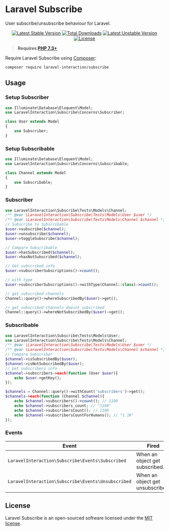 # Laravel Subscribe

User subscribe/unsubscribe behaviour for Laravel.

<p align="center">
<a href="https://packagist.org/packages/laravel-interaction/subscribe"><img src="https://poser.pugx.org/laravel-interaction/subscribe/v/stable.svg" alt="Latest Stable Version"></a>
<a href="https://packagist.org/packages/laravel-interaction/subscribe"><img src="https://poser.pugx.org/laravel-interaction/subscribe/downloads" alt="Total Downloads"></a>
<a href="https://packagist.org/packages/laravel-interaction/subscribe"><img src="https://poser.pugx.org/laravel-interaction/subscribe/v/unstable.svg" alt="Latest Unstable Version"></a>
<a href="https://packagist.org/packages/laravel-interaction/subscribe"><img src="https://poser.pugx.org/laravel-interaction/subscribe/license" alt="License"></a>
</p>

> **Requires [PHP 7.3+](https://php.net/releases/)**

Require Laravel Subscribe using [Composer](https://getcomposer.org):

```bash
composer require laravel-interaction/subscribe
```

## Usage

### Setup Subscriber

```php
use Illuminate\Database\Eloquent\Model;
use LaravelInteraction\Subscribe\Concerns\Subscriber;

class User extends Model
{
    use Subscriber;
}
```

### Setup Subscribable

```php
use Illuminate\Database\Eloquent\Model;
use LaravelInteraction\Subscribe\Concerns\Subscribable;

class Channel extends Model
{
    use Subscribable;
}
```

### Subscriber

```php
use LaravelInteraction\Subscribe\Tests\Models\Channel;
/** @var \LaravelInteraction\Subscribe\Tests\Models\User $user */
/** @var \LaravelInteraction\Subscribe\Tests\Models\Channel $channel */
// Subscribe to Subscribable
$user->subscribe($channel);
$user->unsubscribe($channel);
$user->toggleSubscribe($channel);

// Compare Subscribable
$user->hasSubscribed($channel);
$user->hasNotSubscribed($channel);

// Get subscribed info
$user->subscriberSubscriptions()->count(); 

// with type
$user->subscriberSubscriptions()->withType(Channel::class)->count(); 

// get subscribed channels
Channel::query()->whereSubscribedBy($user)->get();

// get subscribed channels doesnt subscribed
Channel::query()->whereNotSubscribedBy($user)->get();
```

### Subscribable

```php
use LaravelInteraction\Subscribe\Tests\Models\User;
use LaravelInteraction\Subscribe\Tests\Models\Channel;
/** @var \LaravelInteraction\Subscribe\Tests\Models\User $user */
/** @var \LaravelInteraction\Subscribe\Tests\Models\Channel $channel */
// Compare Subscriber
$channel->isSubscribedBy($user); 
$channel->isNotSubscribedBy($user);
// Get subscribers info
$channel->subscribers->each(function (User $user){
    echo $user->getKey();
});

$channels = Channel::query()->withCount('subscribers')->get();
$channels->each(function (Channel $channel){
    echo $channel->subscribers()->count(); // 1100
    echo $channel->subscribers_count; // "1100"
    echo $channel->subscribersCount(); // 1100
    echo $channel->subscribersCountForHumans(); // "1.1K"
});
```

### Events

| Event | Fired |
| --- | --- |
| `LaravelInteraction\Subscribe\Events\Subscribed` | When an object get subscribed. |
| `LaravelInteraction\Subscribe\Events\Unsubscribed` | When an object get unsubscribed. |

## License

Laravel Subscribe is an open-sourced software licensed under the [MIT license](LICENSE).
